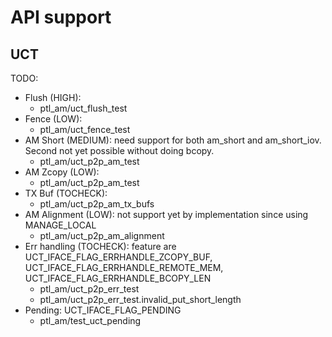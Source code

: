 # API support

## UCT

TODO:
- Flush (HIGH): 
  - ptl_am/uct_flush_test
- Fence (LOW):
  - ptl_am/uct_fence_test
- AM Short (MEDIUM): need support for both am_short and am_short_iov. Second not yet possible without doing bcopy.
  - ptl_am/uct_p2p_am_test
- AM Zcopy (LOW):
  - ptl_am/uct_p2p_am_test
- TX Buf (TOCHECK):
  - ptl_am/uct_p2p_am_tx_bufs
- AM Alignment (LOW): not support yet by implementation since using MANAGE_LOCAL
  - ptl_am/uct_p2p_am_alignment
- Err handling (TOCHECK): feature are UCT_IFACE_FLAG_ERRHANDLE_ZCOPY_BUF, UCT_IFACE_FLAG_ERRHANDLE_REMOTE_MEM, UCT_IFACE_FLAG_ERRHANDLE_BCOPY_LEN
  - ptl_am/uct_p2p_err_test 
  - ptl_am/uct_p2p_err_test.invalid_put_short_length
- Pending: UCT_IFACE_FLAG_PENDING
  - ptl_am/test_uct_pending
